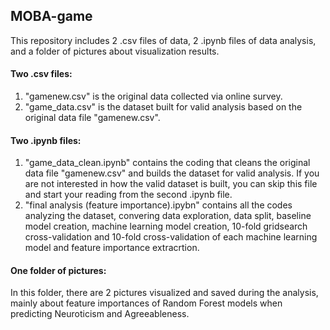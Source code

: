 ## MOBA-game
This repository includes 2 .csv files of data, 2 .ipynb files of data analysis, and a folder of pictures about visualization results.

#### Two .csv files:
1. "gamenew.csv" is the original data collected via online survey.
2. "game_data.csv" is the dataset built for valid analysis based on the original data file "gamenew.csv".

#### Two .ipynb files:
1. "game_data_clean.ipynb" contains the coding that cleans the original data file "gamenew.csv" and builds the dataset for valid analysis. If you are not interested in how the valid dataset is built, you can skip this file and start your reading from the second .ipynb file.
2. "final analysis (feature importance).ipybn" contains all the codes analyzing the dataset, convering data exploration, data split, baseline model creation, machine learning model creation, 10-fold gridsearch cross-validation and 10-fold cross-validation of each machine learning model and feature importance extracrtion. 

#### One folder of pictures:
In this folder, there are 2 pictures visualized and saved during the analysis, mainly about feature importances of Random Forest models when predicting Neuroticism and Agreeableness.  
